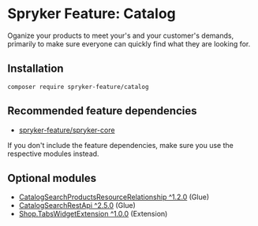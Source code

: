 # Spryker Feature: Catalog

Oganize your products to meet your's and your customer's demands, primarily to make sure everyone can quickly find what they are looking for.

## Installation

```
composer require spryker-feature/catalog
```

## Recommended feature dependencies
- [spryker-feature/spryker-core](https://github.com/spryker-feature/spryker-core)

If you don't include the feature dependencies, make sure you use the respective modules instead.

## Optional modules
- [CatalogSearchProductsResourceRelationship ^1.2.0](https://github.com/spryker/catalog-search-products-resource-relationship) (Glue)
- [CatalogSearchRestApi ^2.5.0](https://github.com/spryker/catalog-search-rest-api) (Glue)
- [Shop.TabsWidgetExtension ^1.0.0](https://github.com/spryker-shop/tabs-widget-extension) (Extension)
